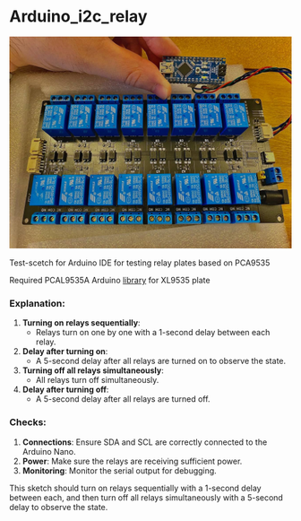 # Arduino_i2c_relay
![XL9535 plate](https://github.com/nozloy/Arduino_i2c_relay/blob/b56cb617c20fccbfad817c98cdc4285ad39c2d1a/relay.jpg)

Test-scetch for Arduino IDE for testing relay plates based on PCA9535

Required PCAL9535A Arduino [library](https://github.com/chrissbarr/PCAL9535A-Arduino-Library/tree/master) for XL9535 plate

### Explanation:
1. **Turning on relays sequentially**:
   - Relays turn on one by one with a 1-second delay between each relay.
2. **Delay after turning on**:
   - A 5-second delay after all relays are turned on to observe the state.
3. **Turning off all relays simultaneously**:
   - All relays turn off simultaneously.
4. **Delay after turning off**:
   - A 5-second delay after all relays are turned off.

### Checks:
1. **Connections**: Ensure SDA and SCL are correctly connected to the Arduino Nano.
2. **Power**: Make sure the relays are receiving sufficient power.
3. **Monitoring**: Monitor the serial output for debugging.

This sketch should turn on relays sequentially with a 1-second delay between each, and then turn off all relays simultaneously with a 5-second delay to observe the state.
